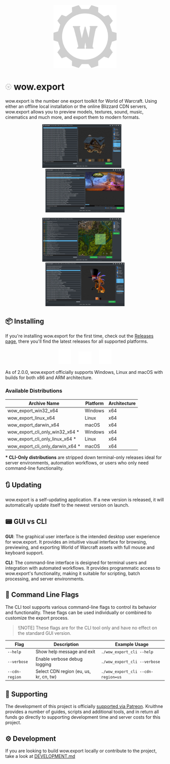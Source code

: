 <p align="center"><img src="docs/assets/wow_export_logo.svg" width=200></p>

# <img src="docs/assets/wow_export_logo.svg" width=20> wow.export

wow.export is the number one export toolkit for World of Warcraft. Using either an offline local installation or the online Blizzard CDN servers, wow.export allows you to preview models, textures, sound, music, cinematics and much more, and export them to modern formats.

<p align="center">
	<img src="docs/assets/screenshot_1.png" width=250>
	<span>&nbsp;&nbsp;&nbsp;&nbsp;</span>
	<img src="docs/assets/screenshot_2.png" width=250>
</p>
<p align="center">
	<img src="docs/assets/screenshot_3.png" width=250>
	<span>&nbsp;&nbsp;&nbsp;&nbsp;</span>
	<img src="docs/assets/screenshot_4.png" width=250>
</p>

## 📦 Installing

If you're installing wow.export for the first time, check out the [Releases page](https://github.com/Kruithne/wow.export/releases), there you'll find the latest releases for all supported platforms.

<p align="center">
	<img src="docs/assets/os_logo_apple.svg" width=40>
	<span>&nbsp;&nbsp;&nbsp;&nbsp;</span>
	<img src="docs/assets/os_logo_windows.svg" width=40>
	<span>&nbsp;&nbsp;&nbsp;&nbsp;</span>
	<img src="docs/assets/os_logo_linux.svg" width=40>
</p>

As of 2.0.0, wow.export officially supports Windows, Linux and macOS with builds for both x86 and ARM architecture.

### Available Distributions

| Archive Name | Platform | Architecture |
|--------------|----------|--------------|
| wow_export_win32_x64 | Windows | x64 |
| wow_export_linux_x64 | Linux | x64 |
| wow_export_darwin_x64 | macOS | x64 |
| wow_export_cli_only_win32_x64 \* | Windows | x64 |
| wow_export_cli_only_linux_x64 \* | Linux | x64 |
| wow_export_cli_only_darwin_x64 \* | macOS | x64 |

**\* CLI-Only distributions** are stripped down terminal-only releases ideal for server environments, automation workflows, or users who only need command-line functionality.

## 🔃 Updating

wow.export is a self-updating application. If a new version is released, it will automatically update itself to the newest version on launch.

## 📟 GUI vs CLI

**GUI**: The graphical user interface is the intended desktop user experience for wow.export. It provides an intuitive visual interface for browsing, previewing, and exporting World of Warcraft assets with full mouse and keyboard support.

**CLI**: The command-line interface is designed for terminal users and integration with automated workflows. It provides programmatic access to wow.export's functionality, making it suitable for scripting, batch processing, and server environments.

## 🚩 Command Line Flags

The CLI tool supports various command-line flags to control its behavior and functionality. These flags can be used individually or combined to customize the export process.

> ![NOTE]
> These flags are for the CLI tool only and have no effect on the standard GUI version.

| Flag | Description | Example Usage |
|------|-------------|---------------|
| `--help` | Show help message and exit | `./wow_export_cli --help` |
| `--verbose` | Enable verbose debug logging | `./wow_export_cli --verbose` |
| `--cdn-region` | Select CDN region (eu, us, kr, cn, tw) | `./wow_export_cli --cdn-region=us` |

## 💸 Supporting

The development of this project is officially [supported via Patreon](https://www.patreon.com/c/kruithne). Kruithne provides a number of guides, scripts and additional tools, and in return all funds go directly to supporting development time and server costs for this project.

## ⚙️ Development

If you are looking to build wow.export locally or contribute to the project, take a look at [DEVELOPMENT.md](/DEVELOPMENT.md)